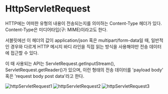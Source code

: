 # HttpServletRequest

HTTP에는 어떠한 유형의 내용이 전송되는지를 의미하는 Content-Type 헤더가 있다. Content-Type은 미디어타입(구: MIME)이라고도 한다. 

서블릿에선 이 헤더의 값이 application/json 혹은 multipart/form-data일 때, 일반적인 경우와 다르게 HTTP 메시지 바디 라인을 직접 읽는 방식을 사용해야만 전송 데이터에 접근할 수 있다. 

이 때 사용되는 API는 ServletRequest.getInputStream(), ServletRequest.getReader()가 있으며, 이런 형태의 전송 데이터를 'payload body' 혹은 'request body post data'라고 한다.

![httpServletRequest1](https://user-images.githubusercontent.com/58843821/112073688-f2941880-8bb7-11eb-8de9-67c67ee752f8.png)
![httpServletRequest2](https://user-images.githubusercontent.com/58843821/112073765-1192aa80-8bb8-11eb-923a-e2b378737fdd.png)
![httpServletRequest3](https://user-images.githubusercontent.com/58843821/112073772-13f50480-8bb8-11eb-9b6a-fcec93d8b7db.png)
